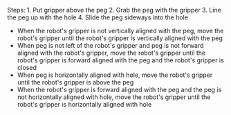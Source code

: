 

Steps:  1. Put gripper above the peg  2. Grab the peg with the gripper  3. Line the peg up with the hole  4. Slide the peg sideways into the hole
- When the robot's gripper is not vertically aligned with the peg, move the robot's gripper until the robot's gripper is vertically aligned with the peg
- When peg is not left of the robot's gripper and peg is not forward aligned with the robot's gripper, move the robot's gripper until the robot's gripper is forward aligned with the peg and the robot's gripper is closed
- When peg is horizontally aligned with hole, move the robot's gripper until the robot's gripper is above the peg
- When the robot's gripper is forward aligned with the peg and the peg is not horizontally aligned with hole, move the robot's gripper until the robot's gripper is horizontally aligned with hole